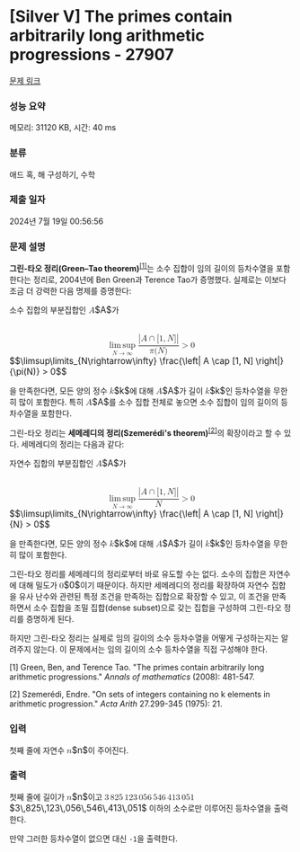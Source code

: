 # [Silver V] The primes contain arbitrarily long arithmetic progressions - 27907 

[문제 링크](https://www.acmicpc.net/problem/27907) 

### 성능 요약

메모리: 31120 KB, 시간: 40 ms

### 분류

애드 혹, 해 구성하기, 수학

### 제출 일자

2024년 7월 19일 00:56:56

### 문제 설명

<p><strong>그린-타오 정리(Green–Tao theorem)</strong><sup><a href="#section1">[1]</a></sup>는 소수 집합이 임의 길이의 등차수열을 포함한다는 정리로, 2004년에 Ben Green과 Terence Tao가 증명했다. 실제로는 이보다 조금 더 강력한 다음 명제를 증명한다:</p>

<p>소수 집합의 부분집합인 <mjx-container class="MathJax" jax="CHTML" style="font-size: 109%; position: relative;"><mjx-math class="MJX-TEX" aria-hidden="true"><mjx-mi class="mjx-i"><mjx-c class="mjx-c1D434 TEX-I"></mjx-c></mjx-mi></mjx-math><mjx-assistive-mml unselectable="on" display="inline"><math xmlns="http://www.w3.org/1998/Math/MathML"><mi>A</mi></math></mjx-assistive-mml><span aria-hidden="true" class="no-mathjax mjx-copytext">$A$</span></mjx-container>가</p>

<p><mjx-container class="MathJax" jax="CHTML" display="true" style="font-size: 109%; position: relative;"> <mjx-math display="true" class="MJX-TEX" aria-hidden="true" style="margin-left: 0px; margin-right: 0px;"><mjx-munder><mjx-row><mjx-base><mjx-mo class="mjx-n"><mjx-c class="mjx-c6C"></mjx-c><mjx-c class="mjx-c69"></mjx-c><mjx-c class="mjx-c6D"></mjx-c><mjx-c class="mjx-c2006"></mjx-c><mjx-c class="mjx-c73"></mjx-c><mjx-c class="mjx-c75"></mjx-c><mjx-c class="mjx-c70"></mjx-c></mjx-mo></mjx-base></mjx-row><mjx-row><mjx-under style="padding-top: 0.167em; padding-left: 0.51em;"><mjx-texatom size="s" texclass="ORD"><mjx-mi class="mjx-i"><mjx-c class="mjx-c1D441 TEX-I"></mjx-c></mjx-mi><mjx-mo class="mjx-n"><mjx-c class="mjx-c2192"></mjx-c></mjx-mo><mjx-mi class="mjx-n"><mjx-c class="mjx-c221E"></mjx-c></mjx-mi></mjx-texatom></mjx-under></mjx-row></mjx-munder><mjx-mfrac space="2"><mjx-frac type="d"><mjx-num><mjx-nstrut type="d"></mjx-nstrut><mjx-mrow><mjx-mo class="mjx-n"><mjx-c class="mjx-c7C"></mjx-c></mjx-mo><mjx-mi class="mjx-i"><mjx-c class="mjx-c1D434 TEX-I"></mjx-c></mjx-mi><mjx-mo class="mjx-n" space="3"><mjx-c class="mjx-c2229"></mjx-c></mjx-mo><mjx-mo class="mjx-n" space="3"><mjx-c class="mjx-c5B"></mjx-c></mjx-mo><mjx-mn class="mjx-n"><mjx-c class="mjx-c31"></mjx-c></mjx-mn><mjx-mo class="mjx-n"><mjx-c class="mjx-c2C"></mjx-c></mjx-mo><mjx-mi class="mjx-i" space="2"><mjx-c class="mjx-c1D441 TEX-I"></mjx-c></mjx-mi><mjx-mo class="mjx-n"><mjx-c class="mjx-c5D"></mjx-c></mjx-mo><mjx-mo class="mjx-n"><mjx-c class="mjx-c7C"></mjx-c></mjx-mo></mjx-mrow></mjx-num><mjx-dbox><mjx-dtable><mjx-line type="d"></mjx-line><mjx-row><mjx-den><mjx-dstrut type="d"></mjx-dstrut><mjx-mrow><mjx-mi class="mjx-i"><mjx-c class="mjx-c1D70B TEX-I"></mjx-c></mjx-mi><mjx-mo class="mjx-n"><mjx-c class="mjx-c28"></mjx-c></mjx-mo><mjx-mi class="mjx-i"><mjx-c class="mjx-c1D441 TEX-I"></mjx-c></mjx-mi><mjx-mo class="mjx-n"><mjx-c class="mjx-c29"></mjx-c></mjx-mo></mjx-mrow></mjx-den></mjx-row></mjx-dtable></mjx-dbox></mjx-frac></mjx-mfrac><mjx-mo class="mjx-n" space="4"><mjx-c class="mjx-c3E"></mjx-c></mjx-mo><mjx-mn class="mjx-n" space="4"><mjx-c class="mjx-c30"></mjx-c></mjx-mn></mjx-math><mjx-assistive-mml unselectable="on" display="block"><math xmlns="http://www.w3.org/1998/Math/MathML" display="block"><munder><mo data-mjx-texclass="OP">lim sup</mo><mrow data-mjx-texclass="ORD"><mi>N</mi><mo stretchy="false">→</mo><mi mathvariant="normal">∞</mi></mrow></munder><mfrac><mrow data-mjx-texclass="INNER"><mo data-mjx-texclass="OPEN">|</mo><mi>A</mi><mo>∩</mo><mo stretchy="false">[</mo><mn>1</mn><mo>,</mo><mi>N</mi><mo stretchy="false">]</mo><mo data-mjx-texclass="CLOSE">|</mo></mrow><mrow><mi>π</mi><mo stretchy="false">(</mo><mi>N</mi><mo stretchy="false">)</mo></mrow></mfrac><mo>></mo><mn>0</mn></math></mjx-assistive-mml><span aria-hidden="true" class="no-mathjax mjx-copytext">$$\limsup\limits_{N\rightarrow\infty} \frac{\left| A \cap [1, N] \right|}{\pi(N)} > 0$$</span> </mjx-container></p>

<p>을 만족한다면, 모든 양의 정수 <mjx-container class="MathJax" jax="CHTML" style="font-size: 109%; position: relative;"><mjx-math class="MJX-TEX" aria-hidden="true"><mjx-mi class="mjx-i"><mjx-c class="mjx-c1D458 TEX-I"></mjx-c></mjx-mi></mjx-math><mjx-assistive-mml unselectable="on" display="inline"><math xmlns="http://www.w3.org/1998/Math/MathML"><mi>k</mi></math></mjx-assistive-mml><span aria-hidden="true" class="no-mathjax mjx-copytext">$k$</span></mjx-container>에 대해 <mjx-container class="MathJax" jax="CHTML" style="font-size: 109%; position: relative;"><mjx-math class="MJX-TEX" aria-hidden="true"><mjx-mi class="mjx-i"><mjx-c class="mjx-c1D434 TEX-I"></mjx-c></mjx-mi></mjx-math><mjx-assistive-mml unselectable="on" display="inline"><math xmlns="http://www.w3.org/1998/Math/MathML"><mi>A</mi></math></mjx-assistive-mml><span aria-hidden="true" class="no-mathjax mjx-copytext">$A$</span></mjx-container>가 길이 <mjx-container class="MathJax" jax="CHTML" style="font-size: 109%; position: relative;"><mjx-math class="MJX-TEX" aria-hidden="true"><mjx-mi class="mjx-i"><mjx-c class="mjx-c1D458 TEX-I"></mjx-c></mjx-mi></mjx-math><mjx-assistive-mml unselectable="on" display="inline"><math xmlns="http://www.w3.org/1998/Math/MathML"><mi>k</mi></math></mjx-assistive-mml><span aria-hidden="true" class="no-mathjax mjx-copytext">$k$</span></mjx-container>인 등차수열을 무한히 많이 포함한다. 특히 <mjx-container class="MathJax" jax="CHTML" style="font-size: 109%; position: relative;"><mjx-math class="MJX-TEX" aria-hidden="true"><mjx-mi class="mjx-i"><mjx-c class="mjx-c1D434 TEX-I"></mjx-c></mjx-mi></mjx-math><mjx-assistive-mml unselectable="on" display="inline"><math xmlns="http://www.w3.org/1998/Math/MathML"><mi>A</mi></math></mjx-assistive-mml><span aria-hidden="true" class="no-mathjax mjx-copytext">$A$</span></mjx-container>를 소수 집합 전체로 놓으면 소수 집합이 임의 길이의 등차수열을 포함한다.</p>

<p>그린-타오 정리는 <strong>세메레디의 정리(Szemerédi's theorem)</strong><sup><a href="#section2">[2]</a></sup>의 확장이라고 할 수 있다. 세메레디의 정리는 다음과 같다:</p>

<p>자연수 집합의 부분집합인 <mjx-container class="MathJax" jax="CHTML" style="font-size: 109%; position: relative;"><mjx-math class="MJX-TEX" aria-hidden="true"><mjx-mi class="mjx-i"><mjx-c class="mjx-c1D434 TEX-I"></mjx-c></mjx-mi></mjx-math><mjx-assistive-mml unselectable="on" display="inline"><math xmlns="http://www.w3.org/1998/Math/MathML"><mi>A</mi></math></mjx-assistive-mml><span aria-hidden="true" class="no-mathjax mjx-copytext">$A$</span></mjx-container>가</p>

<p><mjx-container class="MathJax" jax="CHTML" display="true" style="font-size: 109%; position: relative;"> <mjx-math display="true" class="MJX-TEX" aria-hidden="true" style="margin-left: 0px; margin-right: 0px;"><mjx-munder><mjx-row><mjx-base><mjx-mo class="mjx-n"><mjx-c class="mjx-c6C"></mjx-c><mjx-c class="mjx-c69"></mjx-c><mjx-c class="mjx-c6D"></mjx-c><mjx-c class="mjx-c2006"></mjx-c><mjx-c class="mjx-c73"></mjx-c><mjx-c class="mjx-c75"></mjx-c><mjx-c class="mjx-c70"></mjx-c></mjx-mo></mjx-base></mjx-row><mjx-row><mjx-under style="padding-top: 0.167em; padding-left: 0.51em;"><mjx-texatom size="s" texclass="ORD"><mjx-mi class="mjx-i"><mjx-c class="mjx-c1D441 TEX-I"></mjx-c></mjx-mi><mjx-mo class="mjx-n"><mjx-c class="mjx-c2192"></mjx-c></mjx-mo><mjx-mi class="mjx-n"><mjx-c class="mjx-c221E"></mjx-c></mjx-mi></mjx-texatom></mjx-under></mjx-row></mjx-munder><mjx-mfrac space="2"><mjx-frac type="d"><mjx-num><mjx-nstrut type="d"></mjx-nstrut><mjx-mrow><mjx-mo class="mjx-n"><mjx-c class="mjx-c7C"></mjx-c></mjx-mo><mjx-mi class="mjx-i"><mjx-c class="mjx-c1D434 TEX-I"></mjx-c></mjx-mi><mjx-mo class="mjx-n" space="3"><mjx-c class="mjx-c2229"></mjx-c></mjx-mo><mjx-mo class="mjx-n" space="3"><mjx-c class="mjx-c5B"></mjx-c></mjx-mo><mjx-mn class="mjx-n"><mjx-c class="mjx-c31"></mjx-c></mjx-mn><mjx-mo class="mjx-n"><mjx-c class="mjx-c2C"></mjx-c></mjx-mo><mjx-mi class="mjx-i" space="2"><mjx-c class="mjx-c1D441 TEX-I"></mjx-c></mjx-mi><mjx-mo class="mjx-n"><mjx-c class="mjx-c5D"></mjx-c></mjx-mo><mjx-mo class="mjx-n"><mjx-c class="mjx-c7C"></mjx-c></mjx-mo></mjx-mrow></mjx-num><mjx-dbox><mjx-dtable><mjx-line type="d"></mjx-line><mjx-row><mjx-den><mjx-dstrut type="d"></mjx-dstrut><mjx-mi class="mjx-i"><mjx-c class="mjx-c1D441 TEX-I"></mjx-c></mjx-mi></mjx-den></mjx-row></mjx-dtable></mjx-dbox></mjx-frac></mjx-mfrac><mjx-mo class="mjx-n" space="4"><mjx-c class="mjx-c3E"></mjx-c></mjx-mo><mjx-mn class="mjx-n" space="4"><mjx-c class="mjx-c30"></mjx-c></mjx-mn></mjx-math><mjx-assistive-mml unselectable="on" display="block"><math xmlns="http://www.w3.org/1998/Math/MathML" display="block"><munder><mo data-mjx-texclass="OP">lim sup</mo><mrow data-mjx-texclass="ORD"><mi>N</mi><mo stretchy="false">→</mo><mi mathvariant="normal">∞</mi></mrow></munder><mfrac><mrow data-mjx-texclass="INNER"><mo data-mjx-texclass="OPEN">|</mo><mi>A</mi><mo>∩</mo><mo stretchy="false">[</mo><mn>1</mn><mo>,</mo><mi>N</mi><mo stretchy="false">]</mo><mo data-mjx-texclass="CLOSE">|</mo></mrow><mi>N</mi></mfrac><mo>></mo><mn>0</mn></math></mjx-assistive-mml><span aria-hidden="true" class="no-mathjax mjx-copytext">$$\limsup\limits_{N\rightarrow\infty} \frac{\left| A \cap [1, N] \right|}{N} > 0$$</span> </mjx-container></p>

<p>을 만족한다면, 모든 양의 정수 <mjx-container class="MathJax" jax="CHTML" style="font-size: 109%; position: relative;"><mjx-math class="MJX-TEX" aria-hidden="true"><mjx-mi class="mjx-i"><mjx-c class="mjx-c1D458 TEX-I"></mjx-c></mjx-mi></mjx-math><mjx-assistive-mml unselectable="on" display="inline"><math xmlns="http://www.w3.org/1998/Math/MathML"><mi>k</mi></math></mjx-assistive-mml><span aria-hidden="true" class="no-mathjax mjx-copytext">$k$</span></mjx-container>에 대해 <mjx-container class="MathJax" jax="CHTML" style="font-size: 109%; position: relative;"><mjx-math class="MJX-TEX" aria-hidden="true"><mjx-mi class="mjx-i"><mjx-c class="mjx-c1D434 TEX-I"></mjx-c></mjx-mi></mjx-math><mjx-assistive-mml unselectable="on" display="inline"><math xmlns="http://www.w3.org/1998/Math/MathML"><mi>A</mi></math></mjx-assistive-mml><span aria-hidden="true" class="no-mathjax mjx-copytext">$A$</span></mjx-container>가 길이 <mjx-container class="MathJax" jax="CHTML" style="font-size: 109%; position: relative;"><mjx-math class="MJX-TEX" aria-hidden="true"><mjx-mi class="mjx-i"><mjx-c class="mjx-c1D458 TEX-I"></mjx-c></mjx-mi></mjx-math><mjx-assistive-mml unselectable="on" display="inline"><math xmlns="http://www.w3.org/1998/Math/MathML"><mi>k</mi></math></mjx-assistive-mml><span aria-hidden="true" class="no-mathjax mjx-copytext">$k$</span></mjx-container>인 등차수열을 무한히 많이 포함한다.</p>

<p>그린-타오 정리를 세메레디의 정리로부터 바로 유도할 수는 없다. 소수의 집합은 자연수에 대해 밀도가 <mjx-container class="MathJax" jax="CHTML" style="font-size: 109%; position: relative;"><mjx-math class="MJX-TEX" aria-hidden="true"><mjx-mn class="mjx-n"><mjx-c class="mjx-c30"></mjx-c></mjx-mn></mjx-math><mjx-assistive-mml unselectable="on" display="inline"><math xmlns="http://www.w3.org/1998/Math/MathML"><mn>0</mn></math></mjx-assistive-mml><span aria-hidden="true" class="no-mathjax mjx-copytext">$0$</span></mjx-container>이기 때문이다. 하지만 세메레디의 정리를 확장하여 자연수 집합을 유사 난수와 관련된 특정 조건을 만족하는 집합으로 확장할 수 있고, 이 조건을 만족하면서 소수 집합을 조밀 집합(dense subset)으로 갖는 집합을 구성하여 그린-타오 정리를 증명하게 된다.</p>

<p>하지만 그린-타오 정리는 실제로 임의 길이의 소수 등차수열을 어떻게 구성하는지는 알려주지 않는다. 이 문제에서는 임의 길이의 소수 등차수열을 직접 구성해야 한다.</p>

<p id="section1">[1] Green, Ben, and Terence Tao. "The primes contain arbitrarily long arithmetic progressions." <i>Annals of mathematics</i> (2008): 481-547.</p>

<p id="section2">[2] Szemerédi, Endre. "On sets of integers containing no k elements in arithmetic progression." <i>Acta Arith</i> 27.299-345 (1975): 21.</p>

### 입력 

 <p>첫째 줄에 자연수 <mjx-container class="MathJax" jax="CHTML" style="font-size: 109%; position: relative;"><mjx-math class="MJX-TEX" aria-hidden="true"><mjx-mi class="mjx-i"><mjx-c class="mjx-c1D45B TEX-I"></mjx-c></mjx-mi></mjx-math><mjx-assistive-mml unselectable="on" display="inline"><math xmlns="http://www.w3.org/1998/Math/MathML"><mi>n</mi></math></mjx-assistive-mml><span aria-hidden="true" class="no-mathjax mjx-copytext">$n$</span></mjx-container>이 주어진다.</p>

### 출력 

 <p>첫째 줄에 길이가 <mjx-container class="MathJax" jax="CHTML" style="font-size: 109%; position: relative;"><mjx-math class="MJX-TEX" aria-hidden="true"><mjx-mi class="mjx-i"><mjx-c class="mjx-c1D45B TEX-I"></mjx-c></mjx-mi></mjx-math><mjx-assistive-mml unselectable="on" display="inline"><math xmlns="http://www.w3.org/1998/Math/MathML"><mi>n</mi></math></mjx-assistive-mml><span aria-hidden="true" class="no-mathjax mjx-copytext">$n$</span></mjx-container>이고 <mjx-container class="MathJax" jax="CHTML" style="font-size: 109%; position: relative;"><mjx-math class="MJX-TEX" aria-hidden="true"><mjx-mn class="mjx-n"><mjx-c class="mjx-c33"></mjx-c></mjx-mn><mjx-mstyle><mjx-mspace style="width: 0.167em;"></mjx-mspace></mjx-mstyle><mjx-mn class="mjx-n"><mjx-c class="mjx-c38"></mjx-c><mjx-c class="mjx-c32"></mjx-c><mjx-c class="mjx-c35"></mjx-c></mjx-mn><mjx-mstyle><mjx-mspace style="width: 0.167em;"></mjx-mspace></mjx-mstyle><mjx-mn class="mjx-n"><mjx-c class="mjx-c31"></mjx-c><mjx-c class="mjx-c32"></mjx-c><mjx-c class="mjx-c33"></mjx-c></mjx-mn><mjx-mstyle><mjx-mspace style="width: 0.167em;"></mjx-mspace></mjx-mstyle><mjx-mn class="mjx-n"><mjx-c class="mjx-c30"></mjx-c><mjx-c class="mjx-c35"></mjx-c><mjx-c class="mjx-c36"></mjx-c></mjx-mn><mjx-mstyle><mjx-mspace style="width: 0.167em;"></mjx-mspace></mjx-mstyle><mjx-mn class="mjx-n"><mjx-c class="mjx-c35"></mjx-c><mjx-c class="mjx-c34"></mjx-c><mjx-c class="mjx-c36"></mjx-c></mjx-mn><mjx-mstyle><mjx-mspace style="width: 0.167em;"></mjx-mspace></mjx-mstyle><mjx-mn class="mjx-n"><mjx-c class="mjx-c34"></mjx-c><mjx-c class="mjx-c31"></mjx-c><mjx-c class="mjx-c33"></mjx-c></mjx-mn><mjx-mstyle><mjx-mspace style="width: 0.167em;"></mjx-mspace></mjx-mstyle><mjx-mn class="mjx-n"><mjx-c class="mjx-c30"></mjx-c><mjx-c class="mjx-c35"></mjx-c><mjx-c class="mjx-c31"></mjx-c></mjx-mn></mjx-math><mjx-assistive-mml unselectable="on" display="inline"><math xmlns="http://www.w3.org/1998/Math/MathML"><mn>3</mn><mstyle scriptlevel="0"><mspace width="0.167em"></mspace></mstyle><mn>825</mn><mstyle scriptlevel="0"><mspace width="0.167em"></mspace></mstyle><mn>123</mn><mstyle scriptlevel="0"><mspace width="0.167em"></mspace></mstyle><mn>056</mn><mstyle scriptlevel="0"><mspace width="0.167em"></mspace></mstyle><mn>546</mn><mstyle scriptlevel="0"><mspace width="0.167em"></mspace></mstyle><mn>413</mn><mstyle scriptlevel="0"><mspace width="0.167em"></mspace></mstyle><mn>051</mn></math></mjx-assistive-mml><span aria-hidden="true" class="no-mathjax mjx-copytext">$3\,825\,123\,056\,546\,413\,051$</span></mjx-container> 이하의 소수로만 이루어진 등차수열을 출력한다.</p>

<p>만약 그러한 등차수열이 없으면 대신 <code>-1</code>을 출력한다.</p>

